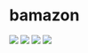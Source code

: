 # bamazon

<img src="https://github.com/kneely13/bamazon/images/2018-10-25 (1).png">
<img src="https://github.com/kneely13/bamazon/images/2018-10-25 (2).png">
<img src="https://github.com/kneely13/bamazon/images/2018-10-25 (3).png">
<img src="https://github.com/kneely13/bamazon/images/2018-10-25.png">
